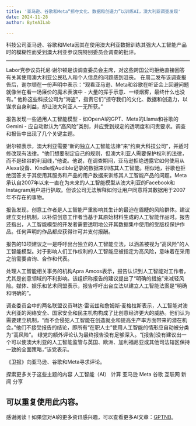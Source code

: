 ```yaml
---
title: '亚马逊、谷歌和Meta“掠夺文化、数据和创造力”以训练AI，澳大利亚调查发现'
date: 2024-11-28
author: ByteAILab

---
```


科技公司亚马逊、谷歌和Meta因其在使用澳大利亚数据训练其强大人工智能产品时的模糊性而受到澳大利亚参议院特别委员会调查的批评。

---
Labor党参议员托尼·谢尔顿是该调查委员会主席，对这些跨国公司拒绝直接回答有关其使用澳大利亚公民私人和个人信息的问题感到沮丧。
在周二发布该调查报告后，谢尔顿在一份声明中表示：“观看亚马逊、Meta和谷歌在听证会上回避问题就像坐在看一场廉价的魔术表演中 - 大量的挥手示意、一缕烟雾，最终什么也没有。” 他称这些科技公司为“海盗”，指责它们“掠夺我们的文化、数据和创造力，以谋求自身利益，却让澳大利亚人一无所获。”

报告发现一些通用人工智能模型 - 如OpenAI的GPT、Meta的Llama和谷歌的Gemini - 应自动默认为“高风险”类别，并应受到规定的透明度和问责要求。调查和报告中出现了几个关键主题。

谢尔顿表示，澳大利亚需要“新的独立人工智能法律”来“约束大科技公司”，并适时修改现有法律。“他们想要制定自己的规则，但澳大利亚人需要保护权利的法律，而不是硅谷的利润线，”他说。他说，在调查期间，亚马逊拒绝透露它如何使用从Alexa设备、Kindle或Audible记录的数据来训练其人工智能。相似地，谷歌也拒绝回答关于其使用其服务和产品的用户数据来训练其人工智能产品的问题。Meta承认自2007年以来一直在为未来的人工智能模型从澳大利亚的Facebook和Instagram用户进行扒取。但该公司无法解释如何让用户同意将其数据用于2007年不存在的事物。

报告发现，创意工作者是人工智能严重影响其生计的最迫在眉睫的风险群体。建议建立支付机制，以补偿创意工作者当基于其原始材料生成的人工智能作品时。报告还指出，人工智能模型的开发者需要透明地公开其数据集中使用的受版权保护作品。任何声明的作品都应获得许可并支付报酬。

报告的13项建议之一是呼吁出台独立的人工智能立法，以涵盖被视为“高风险”的人工智能模型。对于影响人们工作权利的人工智能应被指定为高风险，意味着在采用之前需要咨询、合作和代表。

处理人工智能相关事务的机构Apra Amcos表示，报告认识到人工智能对工作者，尤其是创意领域的不利影响。该组织称报告的建议提出了“明确的措施”来减轻风险。媒体、娱乐和艺术同盟表示，报告呼吁出台立法以建立人工智能法案是“明确和明确的”。

调查委员会中的两名联盟议员琳达·雷诺兹和詹姆斯·麦格拉斯表示，人工智能对澳大利亚的网络安全、国家安全和民主机构构成了比创意经济更大的威胁。他们认为需要建立机制，“而不会侵犯人工智能在创造就业和提高生产率方面带来的潜在机会。”他们不接受报告的结论，即所有“在职人士”使用人工智能的情形应自动被分类为“高风险”。 绿党的额外评论认为最终报告没有足够深入。“[报告]没有建议出一个可以使澳大利亚的人工智能监管与英国、欧洲、加利福尼亚或其他司法辖区保持一致的全面策略，”该党表示。

《卫报》向亚马逊、谷歌和Meta寻求评论。

探索更多关于这些主题的内容
人工智能（AI）
计算
亚马逊
Meta
谷歌
互联网
新闻
分享

可以重复使用此内容。
---
感谢阅读！如果您对AI的更多资讯感兴趣，可以查看更多AI文章：[GPTNB](https://gptnb.com)。